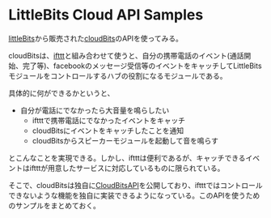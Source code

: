 LittleBits Cloud API Samples
====

[littleBits][]から販売された[cloudBits][]のAPIを使ってみる。

cloudBitsは、[ifttt][]と組み合わせて使うと、自分の携帯電話のイベント(通話開始、完了等)、facebookのメッセージ受信等のイベントをキャッチしてLittleBitsモジュールをコントロールするハブの役割になるモジュールである。

具体的に何ができるかというと、
- 自分が電話にでなかったら大音量を鳴らしたい
    - iftttで携帯電話にでなかったイベントをキャッチ
    - cloudBitsにイベントをキャッチしたことを通知
    - cloudBitsからスピーカーモジュールを起動して音を鳴らす

とこんなことを実現できる。しかし、iftttは便利であるが、キャッチできるイベントはiftttが用意したサービスに対応しているものに限られている。

そこで、cloudBitsは独自に[CloudBitsAPI][]を公開しており、iftttではコントロールできないような機能を独自に実装できるようになっている。このAPIを使うためのサンプルをまとめておく。

[littleBits]: http://littlebits.cc/ "LittleBits"
[cloudBits]:  http://littlebits.cc/kits/cloudbit-starter-kit "CloudBits"
[cloudBitsAPI]: http://developer.littlebitscloud.cc/  "CloudBitsAPI"
[ifttt]:  https://ifttt.com/  "IFTTT"

